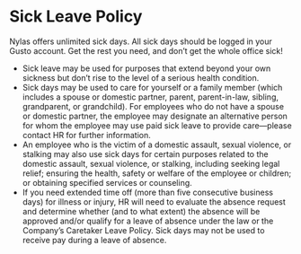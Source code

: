 # Sick Leave Policy

Nylas offers unlimited sick days. All sick days should be logged in your Gusto account. Get the rest you need, and don’t get the whole office sick!

- Sick leave may be used for purposes that extend beyond your own sickness but don’t rise to the level of a serious health condition.
- Sick days may be used to care for yourself or a family member (which includes a spouse or domestic partner, parent, parent-in-law, sibling, grandparent, or grandchild). For employees who do not have a spouse or domestic partner, the employee may designate an alternative person for whom the employee may use paid sick leave to provide care—please contact HR for further information.
- An employee who is the victim of a domestic assault, sexual violence, or stalking may also use sick days for certain purposes related to the domestic assault, sexual violence, or stalking, including seeking legal relief; ensuring the health, safety or welfare of the employee or children; or obtaining specified services or counseling.
- If you need extended time off (more than five consecutive business days) for illness or injury, HR will need to evaluate the absence request and determine whether (and to what extent) the absence will be approved and/or qualify for a leave of absence under the law or the Company’s Caretaker Leave Policy. Sick days may not be used to receive pay during a leave of absence.
